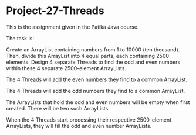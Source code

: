 # Project-27-Threads
This is the assignment given in the Patika Java course.

The task is:

Create an ArrayList containing numbers from 1 to 10000 (ten thousand). Then, divide this ArrayList into 4 equal parts, each containing 2500 elements. Design 4 separate Threads to find the odd and even numbers within these 4 separate 2500-element ArrayLists.

The 4 Threads will add the even numbers they find to a common ArrayList.

The 4 Threads will add the odd numbers they find to a common ArrayList.

The ArrayLists that hold the odd and even numbers will be empty when first created. There will be two such ArrayLists.

When the 4 Threads start processing their respective 2500-element ArrayLists, they will fill the odd and even number ArrayLists.